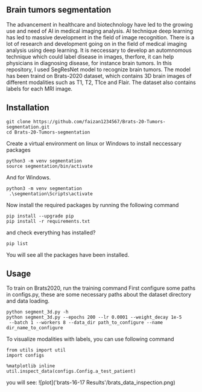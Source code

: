 
## Brain tumors segmentation
The advancement in healthcare and biotechnology have led to the growing use and need of AI in medical imaging analysis.
AI technique deep learning has led to massive development in the field of image recognition.
There is a lot of research and development going on in the field of medical imaging analysis using deep learning.
It is neccessary to develop an automnomous technique which could label disease in images, therfore, it can 
help physicians in diagnosing disease, for instance brain tumors. In this repository, I used SegResNet model to recognize 
brain tumors. The model has been traind on Brats-2020 dataset, which contains 3D brain images of different modalities such as T1, T2, T1ce and Flair. 
The dataset also contains labels for each MRI image.

## Installation

```
git clone https://github.com/faizan1234567/Brats-20-Tumors-segmentation.git
cd Brats-20-Tumors-segmentation
   ```
Create a virtual environment on linux or Windows to install neccessary packages
```
python3 -m venv segmentation
source segmentation/bin/activate
   ```
And for Windows.
```
python3 -m venv segmentation
 .\segmentation\Scripts\activate

   ```
Now install the required packages by running the following command
```
pip install --upgrade pip
pip install -r requirements.txt
   ```
and check everything has installed?
```
pip list
```
You will see all the packages have been installed.



## Usage
To train on Brats2020, run the training command
First configure some paths in configs.py, these are some necessary paths about the dataset directory 
and data loading.

```
python segment_3d.py -h
python segment_3d.py --epochs 200 --lr 0.0001 --weight_decay 1e-5
 --batch 1 --workers 8 --data_dir path_to_configure --name dir_name_to_configure
   ```
To visualize modalities with labels, you can use following command
```
from utils import util
import configs

%matplotlib inline
util.inspect_data(configs.Config.a_test_patient)
```
you will see:
![plot]('brats-16-17 Results'/brats_data_inspection.png)

